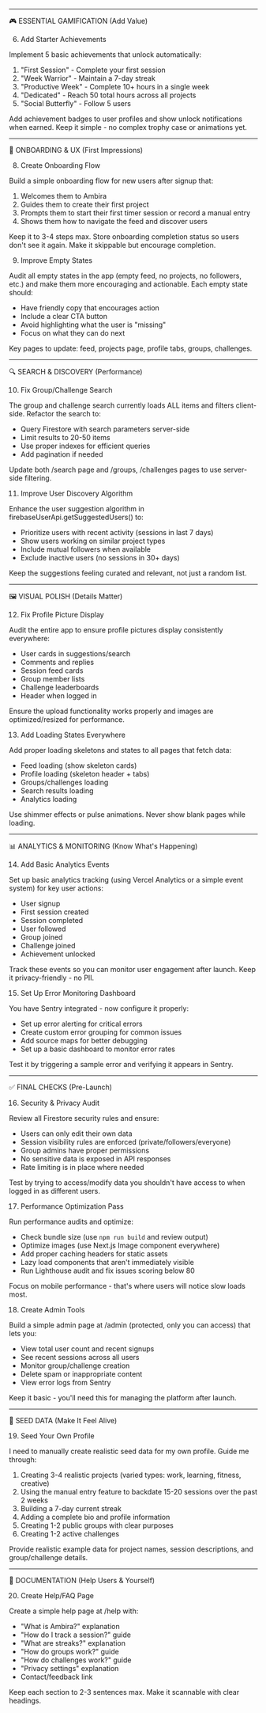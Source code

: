   ---
  🎮 ESSENTIAL GAMIFICATION (Add Value)

  6. Add Starter Achievements

  Implement 5 basic achievements that unlock automatically:
  1. "First Session" - Complete your first session
  2. "Week Warrior" - Maintain a 7-day streak
  3. "Productive Week" - Complete 10+ hours in a single week
  4. "Dedicated" - Reach 50 total hours across all projects
  5. "Social Butterfly" - Follow 5 users

  Add achievement badges to user profiles and show unlock notifications when earned. Keep it simple - no complex
  trophy case or animations yet.


  ---
  👤 ONBOARDING & UX (First Impressions)

  8. Create Onboarding Flow

  Build a simple onboarding flow for new users after signup that:
  1. Welcomes them to Ambira
  2. Guides them to create their first project
  3. Prompts them to start their first timer session or record a manual entry
  4. Shows them how to navigate the feed and discover users

  Keep it to 3-4 steps max. Store onboarding completion status so users don't see it again. Make it skippable but
  encourage completion.

  9. Improve Empty States

  Audit all empty states in the app (empty feed, no projects, no followers, etc.) and make them more encouraging and
  actionable. Each empty state should:
  - Have friendly copy that encourages action
  - Include a clear CTA button
  - Avoid highlighting what the user is "missing"
  - Focus on what they can do next

  Key pages to update: feed, projects page, profile tabs, groups, challenges.

  ---
  🔍 SEARCH & DISCOVERY (Performance)

  10. Fix Group/Challenge Search

  The group and challenge search currently loads ALL items and filters client-side. Refactor the search to:
  - Query Firestore with search parameters server-side
  - Limit results to 20-50 items
  - Use proper indexes for efficient queries
  - Add pagination if needed

  Update both /search page and /groups, /challenges pages to use server-side filtering.

  11. Improve User Discovery Algorithm

  Enhance the user suggestion algorithm in firebaseUserApi.getSuggestedUsers() to:
  - Prioritize users with recent activity (sessions in last 7 days)
  - Show users working on similar project types
  - Include mutual followers when available
  - Exclude inactive users (no sessions in 30+ days)

  Keep the suggestions feeling curated and relevant, not just a random list.

  ---
  🖼️ VISUAL POLISH (Details Matter)

  12. Fix Profile Picture Display

  Audit the entire app to ensure profile pictures display consistently everywhere:
  - User cards in suggestions/search
  - Comments and replies
  - Session feed cards
  - Group member lists
  - Challenge leaderboards
  - Header when logged in

  Ensure the upload functionality works properly and images are optimized/resized for performance.

  13. Add Loading States Everywhere

  Add proper loading skeletons and states to all pages that fetch data:
  - Feed loading (show skeleton cards)
  - Profile loading (skeleton header + tabs)
  - Groups/challenges loading
  - Search results loading
  - Analytics loading

  Use shimmer effects or pulse animations. Never show blank pages while loading.

  ---
  📊 ANALYTICS & MONITORING (Know What's Happening)

  14. Add Basic Analytics Events

  Set up basic analytics tracking (using Vercel Analytics or a simple event system) for key user actions:
  - User signup
  - First session created
  - Session completed
  - User followed
  - Group joined
  - Challenge joined
  - Achievement unlocked

  Track these events so you can monitor user engagement after launch. Keep it privacy-friendly - no PII.

  15. Set Up Error Monitoring Dashboard

  You have Sentry integrated - now configure it properly:
  - Set up error alerting for critical errors
  - Create custom error grouping for common issues
  - Add source maps for better debugging
  - Set up a basic dashboard to monitor error rates

  Test it by triggering a sample error and verifying it appears in Sentry.

  ---
  ✅ FINAL CHECKS (Pre-Launch)

  16. Security & Privacy Audit

  Review all Firestore security rules and ensure:
  - Users can only edit their own data
  - Session visibility rules are enforced (private/followers/everyone)
  - Group admins have proper permissions
  - No sensitive data is exposed in API responses
  - Rate limiting is in place where needed

  Test by trying to access/modify data you shouldn't have access to when logged in as different users.

  17. Performance Optimization Pass

  Run performance audits and optimize:
  - Check bundle size (use `npm run build` and review output)
  - Optimize images (use Next.js Image component everywhere)
  - Add proper caching headers for static assets
  - Lazy load components that aren't immediately visible
  - Run Lighthouse audit and fix issues scoring below 80

  Focus on mobile performance - that's where users will notice slow loads most.

  18. Create Admin Tools

  Build a simple admin page at /admin (protected, only you can access) that lets you:
  - View total user count and recent signups
  - See recent sessions across all users
  - Monitor group/challenge creation
  - Delete spam or inappropriate content
  - View error logs from Sentry

  Keep it basic - you'll need this for managing the platform after launch.

  ---
  🌱 SEED DATA (Make It Feel Alive)

  19. Seed Your Own Profile

  I need to manually create realistic seed data for my own profile. Guide me through:
  1. Creating 3-4 realistic projects (varied types: work, learning, fitness, creative)
  2. Using the manual entry feature to backdate 15-20 sessions over the past 2 weeks
  3. Building a 7-day current streak
  4. Adding a complete bio and profile information
  5. Creating 1-2 public groups with clear purposes
  6. Creating 1-2 active challenges

  Provide realistic example data for project names, session descriptions, and group/challenge details.

  ---
  📝 DOCUMENTATION (Help Users & Yourself)

  20. Create Help/FAQ Page

  Create a simple help page at /help with:
  - "What is Ambira?" explanation
  - "How do I track a session?" guide
  - "What are streaks?" explanation
  - "How do groups work?" guide
  - "How do challenges work?" guide
  - "Privacy settings" explanation
  - Contact/feedback link

  Keep each section to 2-3 sentences max. Make it scannable with clear headings.
